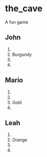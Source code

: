 # the_cave
A fun game


## John

1. 
2. Burgundy
3. 
4. 

## Mario

1. 
2. 
3. Gold
4. 

## Leah

1. 
2. Orange
3. 
4. 
